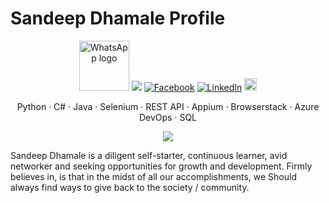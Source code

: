 # Sandeep Dhamale Profile

<p align="center">
	<a title="WhatsApp" href="https://commons.wikimedia.org/wiki/File:WhatsApp_logo.svg"><img width="80" alt="WhatsApp logo" src="https://upload.wikimedia.org/wikipedia/commons/thumb/f/f7/WhatsApp_logo.svg/128px-WhatsApp_logo.svg.png"></a>
	<a title="github" href="https://github.com/SandeepDhamale19"><img src="https://img.shields.io/github/followers/SandeepDhamale19.svg?label=GitHub&style=social%22%20alt=%22GitHub"></a>
	<a title="facebook" href="https://www.facebook.com/sandeep.dhamale"><img src="https://img.shields.io/badge/Facebook-blue?style=flat&logo=facebook" alt="Facebook"></a> 
	<a title="linkedin" href="https://www.linkedin.com/in/sandeep-dhamale/"><img src="https://img.shields.io/badge/LinkedIn--_.svg?style=social&logo=linkedin" alt="LinkedIn"></a>
	<a title="My personal website" href="https://sandeepdhamale.webs.com/"><img width="20" src="https://upload.wikimedia.org/wikipedia/commons/e/e7/Wikimedia-logo-meta.svg"></a>
<br/>
</p>

<p align="center">
	Python · C# · Java · Selenium · REST API · Appium · Browserstack · Azure DevOps · SQL 
</p>

<p align="center">
	<img src="https://github-readme-stats.vercel.app/api/?username=SandeepDhamale19&show_icons=true&title_color=3380C4&icon_color=3380C4&text_color=edf2f7&bg_color=151515"></img>
</p>

Sandeep Dhamale is a diligent self-starter, continuous learner, avid
			 networker and seeking opportunities for growth and development. 
		  Firmly believes in, is that in the midst of all our accomplishments, we
		 Should always find ways to give back to the society / community. 
